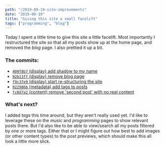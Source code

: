 ```yaml
---
path: "/2019-09-19-site-improvements"
date: "2019-09-19"
title: "Giving this site a small facelift"
tags: ["programming", "blog"]
---
```


Today I spent a little time to give this site a little facelift. Most importantly I restructured the site so that all my posts show up at the home page, and removed the *blog* page. I also prettied it up a bit.

### The commits:

* [`409f8b7` (display) add shadow to my name](https://github.com/zachlysobey/personal-site/commit/409f8b7)
* [`92b13ff` (display) remove blog page](https://github.com/zachlysobey/personal-site/commit/92b13ff)
* [`f9c37e9` (display) start re-structuring the site](https://github.com/zachlysobey/personal-site/commit/f9c37e9)
* [`922986b` (metadata) add tags to posts](https://github.com/zachlysobey/personal-site/commit/922986b)
* [`fc0d7a2` (content) remove 'second post' with no real content](https://github.com/zachlysobey/personal-site/commit/fc0d7a2)

### What's next?

I added *tags* this time around, but they aren't really used yet. I'd like to leverage these on the *music* and *programming* pages to show relevant posts there. But I'd also like to be able to view/search all my posts filtered by one or more tags. Either that or I might figure out how best to add images (or other content types) to the post previews, which should make this all look a little more slick.
